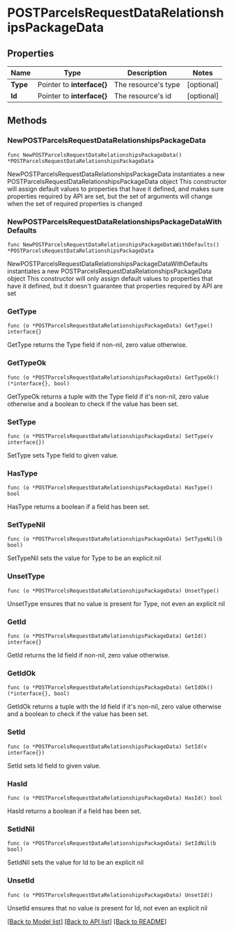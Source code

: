 # POSTParcelsRequestDataRelationshipsPackageData

## Properties

Name | Type | Description | Notes
------------ | ------------- | ------------- | -------------
**Type** | Pointer to **interface{}** | The resource&#39;s type | [optional] 
**Id** | Pointer to **interface{}** | The resource&#39;s id | [optional] 

## Methods

### NewPOSTParcelsRequestDataRelationshipsPackageData

`func NewPOSTParcelsRequestDataRelationshipsPackageData() *POSTParcelsRequestDataRelationshipsPackageData`

NewPOSTParcelsRequestDataRelationshipsPackageData instantiates a new POSTParcelsRequestDataRelationshipsPackageData object
This constructor will assign default values to properties that have it defined,
and makes sure properties required by API are set, but the set of arguments
will change when the set of required properties is changed

### NewPOSTParcelsRequestDataRelationshipsPackageDataWithDefaults

`func NewPOSTParcelsRequestDataRelationshipsPackageDataWithDefaults() *POSTParcelsRequestDataRelationshipsPackageData`

NewPOSTParcelsRequestDataRelationshipsPackageDataWithDefaults instantiates a new POSTParcelsRequestDataRelationshipsPackageData object
This constructor will only assign default values to properties that have it defined,
but it doesn't guarantee that properties required by API are set

### GetType

`func (o *POSTParcelsRequestDataRelationshipsPackageData) GetType() interface{}`

GetType returns the Type field if non-nil, zero value otherwise.

### GetTypeOk

`func (o *POSTParcelsRequestDataRelationshipsPackageData) GetTypeOk() (*interface{}, bool)`

GetTypeOk returns a tuple with the Type field if it's non-nil, zero value otherwise
and a boolean to check if the value has been set.

### SetType

`func (o *POSTParcelsRequestDataRelationshipsPackageData) SetType(v interface{})`

SetType sets Type field to given value.

### HasType

`func (o *POSTParcelsRequestDataRelationshipsPackageData) HasType() bool`

HasType returns a boolean if a field has been set.

### SetTypeNil

`func (o *POSTParcelsRequestDataRelationshipsPackageData) SetTypeNil(b bool)`

 SetTypeNil sets the value for Type to be an explicit nil

### UnsetType
`func (o *POSTParcelsRequestDataRelationshipsPackageData) UnsetType()`

UnsetType ensures that no value is present for Type, not even an explicit nil
### GetId

`func (o *POSTParcelsRequestDataRelationshipsPackageData) GetId() interface{}`

GetId returns the Id field if non-nil, zero value otherwise.

### GetIdOk

`func (o *POSTParcelsRequestDataRelationshipsPackageData) GetIdOk() (*interface{}, bool)`

GetIdOk returns a tuple with the Id field if it's non-nil, zero value otherwise
and a boolean to check if the value has been set.

### SetId

`func (o *POSTParcelsRequestDataRelationshipsPackageData) SetId(v interface{})`

SetId sets Id field to given value.

### HasId

`func (o *POSTParcelsRequestDataRelationshipsPackageData) HasId() bool`

HasId returns a boolean if a field has been set.

### SetIdNil

`func (o *POSTParcelsRequestDataRelationshipsPackageData) SetIdNil(b bool)`

 SetIdNil sets the value for Id to be an explicit nil

### UnsetId
`func (o *POSTParcelsRequestDataRelationshipsPackageData) UnsetId()`

UnsetId ensures that no value is present for Id, not even an explicit nil

[[Back to Model list]](../README.md#documentation-for-models) [[Back to API list]](../README.md#documentation-for-api-endpoints) [[Back to README]](../README.md)


